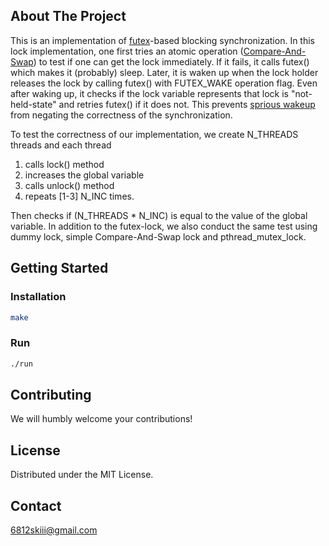 
<!-- ABOUT THE PROJECT -->
## About The Project

This is an implementation of [futex](https://man7.org/linux/man-pages/man2/futex.2.html)-based blocking synchronization. In this lock implementation, one first tries
an atomic operation ([Compare-And-Swap](https://en.wikipedia.org/wiki/Compare-and-swap)) to test if one can get the lock immediately. If it fails, it calls futex() which makes it (probably) sleep. Later, it is waken up when
the lock holder releases the lock by calling futex() with FUTEX_WAKE operation flag. Even after waking up, it checks if the lock variable represents that lock is "not-held-state" and 
retries futex() if it does not. This prevents [sprious wakeup](https://en.wikipedia.org/wiki/Spurious_wakeup) from negating the correctness of the synchronization.

To test the correctness of our implementation, we create N_THREADS threads and each thread 

1. calls lock() method
2. increases the global variable 
3. calls unlock() method
4. repeats \[1-3\] N_INC times.

Then checks if (N_THREADS * N_INC) is equal to the value of the global variable.
In addition to the futex-lock, we also conduct the same test using dummy lock, simple Compare-And-Swap lock and pthread_mutex_lock.


## Getting Started
### Installation
```sh
make
```
### Run
```sh
./run
```

<!-- CONTRIBUTING -->
## Contributing

We will humbly welcome your contributions!




## License

Distributed under the MIT License.



<!-- CONTACT -->
## Contact
6812skiii@gmail.com





